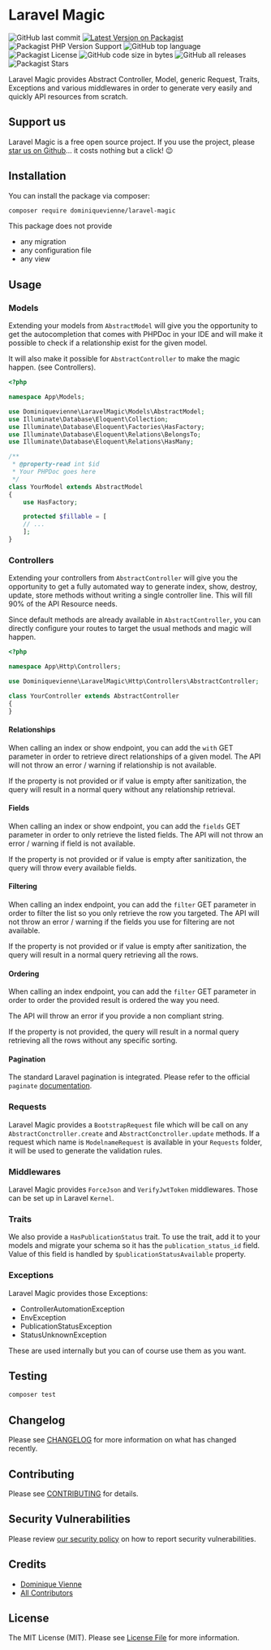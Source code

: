 
# Laravel Magic

![GitHub last commit](https://img.shields.io/github/last-commit/dominiquevienne/laravel_magic?style=flat-square)
[![Latest Version on Packagist](https://img.shields.io/packagist/v/dominiquevienne/laravel-magic.svg?style=flat-square)](https://packagist.org/packages/dominiquevienne/laravel-magic)
![Packagist PHP Version Support](https://img.shields.io/packagist/php-v/dominiquevienne/laravel-magic?style=flat-square)
![GitHub top language](https://img.shields.io/github/languages/top/dominiquevienne/laravel_magic?style=flat-square)
![Packagist License](https://img.shields.io/packagist/l/dominiquevienne/laravel-magic?style=flat-square)
![GitHub code size in bytes](https://img.shields.io/github/languages/code-size/dominiquevienne/laravel_magic?style=flat-square)
![GitHub all releases](https://img.shields.io/github/downloads/dominiquevienne/laravel_magic/total?style=flat-square)
![Packagist Stars](https://img.shields.io/packagist/stars/dominiquevienne/laravel-magic?style=flat-square)

Laravel Magic provides Abstract Controller, Model, generic Request, Traits, Exceptions and various middlewares in order to generate very easily and quickly API resources from scratch. 

## Support us

Laravel Magic is a free open source project. If you use the project, please [star us on Github](https://github.com/dominiquevienne/laravel_magic)... it costs nothing but a click! 😉

## Installation

You can install the package via composer:

```bash
composer require dominiquevienne/laravel-magic
```

This package does not provide
- any migration
- any configuration file 
- any view


## Usage

### Models

Extending your models from `AbstractModel` will give you the opportunity to get the autocompletion that comes with PHPDoc in your IDE and will make it possible to check if a relationship exist for the given model.

It will also make it possible for `AbstractController` to make the magic happen. (see Controllers). 
```php
<?php

namespace App\Models;

use Dominiquevienne\LaravelMagic\Models\AbstractModel;
use Illuminate\Database\Eloquent\Collection;
use Illuminate\Database\Eloquent\Factories\HasFactory;
use Illuminate\Database\Eloquent\Relations\BelongsTo;
use Illuminate\Database\Eloquent\Relations\HasMany;

/**
 * @property-read int $id
 * Your PHPDoc goes here 
 */
class YourModel extends AbstractModel
{
    use HasFactory;

    protected $fillable = [
    // ...
    ];
}

```

### Controllers

Extending your controllers from `AbstractController` will give you the opportunity to get a fully automated way to generate index, show, destroy, update, store methods without writing a single controller line. This will fill 90% of the API Resource needs.

Since default methods are already available in `AbstractController`, you can directly configure your routes to target the usual methods and magic will happen.

```php
<?php

namespace App\Http\Controllers;

use Dominiquevienne\LaravelMagic\Http\Controllers\AbstractController;

class YourController extends AbstractController
{
}

```

#### Relationships
When calling an index or show endpoint, you can add the `with` GET parameter in order to retrieve direct relationships of a given model.
The API will not throw an error / warning if relationship is not available.

If the property is not provided or if value is empty after sanitization, the query will result in a normal query without any relationship retrieval.

#### Fields
When calling an index or show endpoint, you can add the `fields` GET parameter in order to only retrieve the listed fields.
The API will not throw an error / warning if field is not available.

If the property is not provided or if value is empty after sanitization, the query will throw every available fields.

#### Filtering
When calling an index endpoint, you can add the `filter` GET parameter in order to filter the list so you only retrieve the row you targeted.
The API will not throw an error / warning if the fields you use for filtering are not available.

If the property is not provided or if value is empty after sanitization, the query will result in a normal query retrieving all the rows.

#### Ordering
When calling an index endpoint, you can add the `filter` GET parameter in order to order the provided result is ordered the way you need.

The API will throw an error if you provide a non compliant string.

If the property is not provided, the query will result in a normal query retrieving all the rows without any specific sorting.

#### Pagination

The standard Laravel pagination is integrated. Please refer to the official `paginate` [documentation](https://laravel.com/docs/9.x/pagination).

### Requests

Laravel Magic provides a `BootstrapRequest` file which will be call on any `AbstractConctroller.create` and `AbstractConctroller.update` methods. If a request which name is `ModelnameRequest` is available in your `Requests` folder, it will be used to generate the validation rules. 

### Middlewares

Laravel Magic provides `ForceJson` and `VerifyJwtToken` middlewares. Those can be set up in Laravel `Kernel`.

### Traits

We also provide a `HasPublicationStatus` trait. To use the trait, add it to your models and migrate your schema so it has the `publication_status_id` field. Value of this field is handled by `$publicationStatusAvailable` property. 

### Exceptions

Laravel Magic provides those Exceptions:
- ControllerAutomationException
- EnvException
- PublicationStatusException
- StatusUnknownException

These are used internally but you can of course use them as you want.

## Testing

```bash
composer test
```

## Changelog

Please see [CHANGELOG](CHANGELOG.md) for more information on what has changed recently.

## Contributing

Please see [CONTRIBUTING](https://github.com/spatie/.github/blob/main/CONTRIBUTING.md) for details.

## Security Vulnerabilities

Please review [our security policy](../../security/policy) on how to report security vulnerabilities.

## Credits

- [Dominique Vienne](https://github.com/dominiquevienne)
- [All Contributors](../../contributors)

## License

The MIT License (MIT). Please see [License File](LICENSE.md) for more information.
